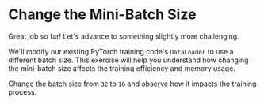 # Change the Mini-Batch Size

Great job so far! Let's advance to something slightly more challenging.

We'll modify our existing PyTorch training code's `DataLoader` to use a different batch size. This exercise will help you understand how changing the mini-batch size affects the training efficiency and memory usage.

Change the batch size from `32` to `16` and observe how it impacts the training process.